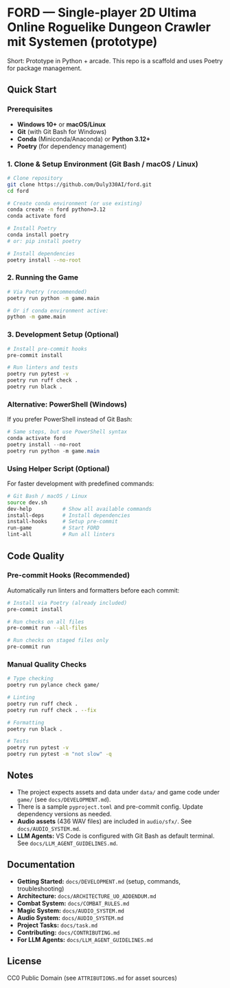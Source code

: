 # FORD — Single-player 2D Ultima Online Roguelike Dungeon Crawler mit Systemen (prototype)

Short: Prototype in Python + arcade. This repo is a scaffold and uses Poetry for package management.

## Quick Start

### Prerequisites

- **Windows 10+** or **macOS/Linux**
- **Git** (with Git Bash for Windows)
- **Conda** (Miniconda/Anaconda) or **Python 3.12+**
- **Poetry** (for dependency management)

### 1. Clone & Setup Environment (Git Bash / macOS / Linux)

```bash
# Clone repository
git clone https://github.com/Duly330AI/ford.git
cd ford

# Create conda environment (or use existing)
conda create -n ford python=3.12
conda activate ford

# Install Poetry
conda install poetry
# or: pip install poetry

# Install dependencies
poetry install --no-root
```

### 2. Running the Game

```bash
# Via Poetry (recommended)
poetry run python -m game.main

# Or if conda environment active:
python -m game.main
```

### 3. Development Setup (Optional)

```bash
# Install pre-commit hooks
pre-commit install

# Run linters and tests
poetry run pytest -v
poetry run ruff check .
poetry run black .
```

### Alternative: PowerShell (Windows)

If you prefer PowerShell instead of Git Bash:

```powershell
# Same steps, but use PowerShell syntax
conda activate ford
poetry install --no-root
poetry run python -m game.main
```

### Using Helper Script (Optional)

For faster development with predefined commands:

```bash
# Git Bash / macOS / Linux
source dev.sh
dev-help          # Show all available commands
install-deps      # Install dependencies
install-hooks     # Setup pre-commit
run-game          # Start FORD
lint-all          # Run all linters
```

## Code Quality

### Pre-commit Hooks (Recommended)

Automatically run linters and formatters before each commit:

```bash
# Install via Poetry (already included)
pre-commit install

# Run checks on all files
pre-commit run --all-files

# Run checks on staged files only
pre-commit run
```

### Manual Quality Checks

```bash
# Type checking
poetry run pylance check game/

# Linting
poetry run ruff check .
poetry run ruff check . --fix

# Formatting
poetry run black .

# Tests
poetry run pytest -v
poetry run pytest -m "not slow" -q
```

## Notes

- The project expects assets and data under `data/` and game code under `game/` (see `docs/DEVELOPMENT.md`).
- There is a sample `pyproject.toml` and pre-commit config. Update dependency versions as needed.
- **Audio assets** (436 WAV files) are included in `audio/sfx/`. See `docs/AUDIO_SYSTEM.md`.
- **LLM Agents:** VS Code is configured with Git Bash as default terminal. See `docs/LLM_AGENT_GUIDELINES.md`.

## Documentation

- **Getting Started:** `docs/DEVELOPMENT.md` (setup, commands, troubleshooting)
- **Architecture:** `docs/ARCHITECTURE_UO_ADDENDUM.md`
- **Combat System:** `docs/COMBAT_RULES.md`
- **Magic System:** `docs/AUDIO_SYSTEM.md`
- **Audio System:** `docs/AUDIO_SYSTEM.md`
- **Project Tasks:** `docs/task.md`
- **Contributing:** `docs/CONTRIBUTING.md`
- **For LLM Agents:** `docs/LLM_AGENT_GUIDELINES.md`

## License

CC0 Public Domain (see `ATTRIBUTIONS.md` for asset sources)

